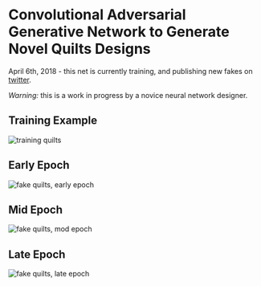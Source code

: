 # Convolutional Adversarial Generative Network to Generate Novel Quilts Designs

April 6th, 2018 - this net is currently training, and publishing new fakes on [twitter](https://twitter.com/penetrails).

*Warning:* this is a work in progress by a novice neural network designer.

## Training Example

![training quilts](https://github.com/vishnubob/penetrails/raw/master/quilt/examples/training-example.png)

## Early Epoch

![fake quilts, early epoch](https://github.com/vishnubob/penetrails/raw/master/quilt/examples/fake-example-early-epoch.png)

## Mid Epoch

![fake quilts, mod epoch](https://github.com/vishnubob/penetrails/raw/master/quilt/examples/fake-example-mid-epoch.png)

## Late Epoch

![fake quilts, late epoch](https://github.com/vishnubob/penetrails/raw/master/quilt/examples/fake-example-late-epoch.png)
